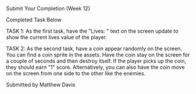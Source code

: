 Submit Your Completion (Week 12)

Completed Task Below

TASK 1: As the first task, have the "Lives: " text on the screen update to show the current lives value of the player.

TASK 2: As the second task, have a coin appear randomly on the screen. You can find a coin sprite in the assets. Have the coin stay on the screen for a couple of seconds and then destroy itself. If the player picks up the coin, they should earn "1" score. Alternatively, you can also have the coin move on the screen from one side to the other like the enemies.

Submitted by Matthew Davis
